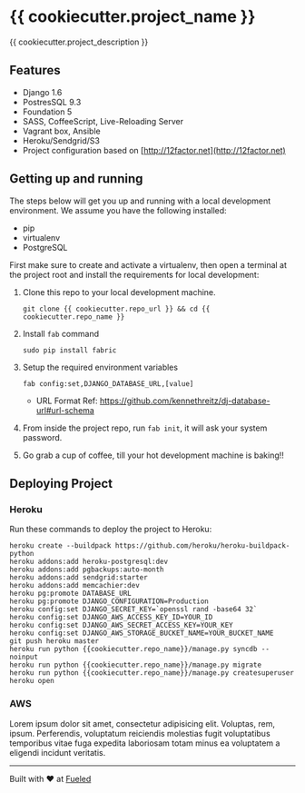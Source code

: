 {{ cookiecutter.project_name }}
==============================

{{ cookiecutter.project_description }}

Features
--------

* Django 1.6
* PostresSQL 9.3
* Foundation 5
* SASS, CoffeeScript, Live-Reloading Server
* Vagrant box, Ansible
* Heroku/Sendgrid/S3
* Project configuration based on [http://12factor.net](http://12factor.net)


## Getting up and running

The steps below will get you up and running with a local development environment. We assume you have the following installed:

* pip
* virtualenv
* PostgreSQL

First make sure to create and activate a virtualenv, then open a terminal at the project root and install the requirements for local development:

1. Clone this repo to your local development machine.

	```
    git clone {{ cookiecutter.repo_url }} && cd {{ cookiecutter.repo_name }}
    ```

2. Install `fab` command

	```
    sudo pip install fabric
    ```

3. Setup the required environment variables

	```
	fab config:set,DJANGO_DATABASE_URL,[value]
	```
	* URL Format Ref: https://github.com/kennethreitz/dj-database-url#url-schema

4. From inside the project repo, run `fab init`, it will ask your system password.

5. Go grab a cup of coffee, till your hot development machine is baking!!



## Deploying Project

### Heroku

Run these commands to deploy the project to Heroku:

```
heroku create --buildpack https://github.com/heroku/heroku-buildpack-python
heroku addons:add heroku-postgresql:dev
heroku addons:add pgbackups:auto-month
heroku addons:add sendgrid:starter
heroku addons:add memcachier:dev
heroku pg:promote DATABASE_URL
heroku pg:promote DJANGO_CONFIGURATION=Production
heroku config:set DJANGO_SECRET_KEY=`openssl rand -base64 32`
heroku config:set DJANGO_AWS_ACCESS_KEY_ID=YOUR_ID
heroku config:set DJANGO_AWS_SECRET_ACCESS_KEY=YOUR_KEY
heroku config:set DJANGO_AWS_STORAGE_BUCKET_NAME=YOUR_BUCKET_NAME
git push heroku master
heroku run python {{cookiecutter.repo_name}}/manage.py syncdb --noinput
heroku run python {{cookiecutter.repo_name}}/manage.py migrate
heroku run python {{cookiecutter.repo_name}}/manage.py createsuperuser
heroku open
```


### AWS

Lorem ipsum dolor sit amet, consectetur adipisicing elit. Voluptas, rem, ipsum. Perferendis, voluptatum reiciendis molestias fugit voluptatibus temporibus vitae fuga expedita laboriosam totam minus ea voluptatem a eligendi incidunt veritatis.


--------

Built with ♥ at [Fueled](http://fueled.com)
